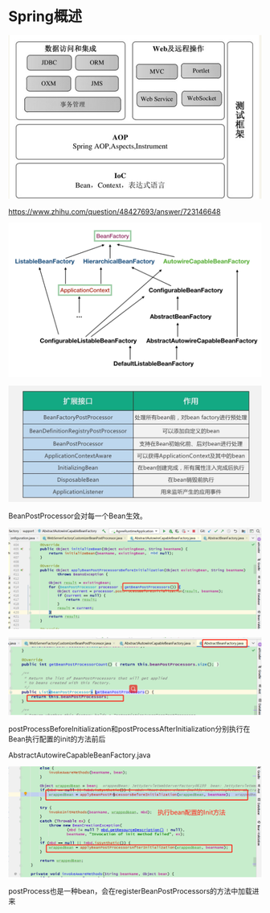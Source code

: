 # Spring概述

![image-20210126225544981](image/image-20210126225544981.png)



https://www.zhihu.com/question/48427693/answer/723146648

![2](image/2.png)



![img](image/v2-9bd6efe7c86130553896c3744c338778_1440w.jpg)



BeanPostProcessor会对每一个Bean生效。



![image-20210322100553235](image/image-20210322100553235.png)

![image-20210322100609613](image/image-20210322100609613.png)











postProcessBeforeInitialization和postProcessAfterInitialization分别执行在Bean执行配置的init的方法前后



AbstractAutowireCapableBeanFactory.java 

![image-20210322111744149](image/image-20210322111744149.png)





postProcess也是一种bean，会在registerBeanPostProcessors的方法中加载进来
